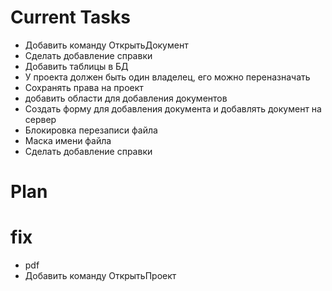 # Current Tasks

- Добавить команду ОткрытьДокумент
- Сделать добавление справки
- Добавить таблицы в БД
- У проекта должен быть один владелец, его можно переназначать
- Сохранять права на проект
- добавить области для добавления документов
- Создать форму для добавления документа и добавлять документ на сервер
- Блокировка перезаписи файла
- Маска имени файла
- Сделать добавление справки

# Plan

# fix

- pdf
- Добавить команду ОткрытьПроект
